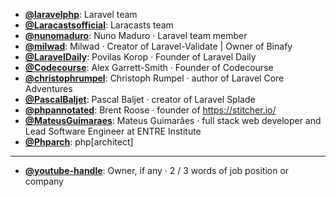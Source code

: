 - **[@laravelphp](https://www.youtube.com/@laravelphp)**: Laravel team
- **[@Laracastsofficial](https://www.youtube.com/@Laracastsofficial)**: Laracasts team
- **[@nunomaduro](https://www.youtube.com/@nunomaduro)**: Nuno Maduro ‧ Laravel team member
- **[@milwad](https://www.youtube.com/@milwad)**: Milwad ‧ Creator of Laravel-Validate | Owner of Binafy
- **[@LaravelDaily](https://www.youtube.com/@LaravelDaily)**: Povilas Korop ‧ Founder of Laravel Daily
- **[@Codecourse](https://www.youtube.com/@codecourse)**: Alex Garrett-Smith ‧ Founder of Codecourse
- **[@christophrumpel](https://www.youtube.com/@christophrumpel)**: Christoph Rumpel ‧ author of Laravel Core Adventures
- **[@PascalBaljet](https://www.youtube.com/@PascalBaljet)**: Pascal Baljet ‧ creator of Laravel Splade
- **[@phpannotated](https://www.youtube.com/@phpannotated)**: Brent Roose ‧ founder of https://stitcher.io/
- **[@MateusGuimaraes](https://www.youtube.com/@MateusGuimaraes)**: Mateus Guimarães ‧ full stack web developer and Lead Software Engineer at ENTRE Institute
- **[@Phparch](https://www.youtube.com/@Phparch)**: php[architect]

--- 

- **[@youtube-handle](https://www.youtube.com/@youtube-handle)**: Owner, if any ‧ 2 / 3 words of job position or company
